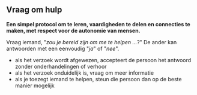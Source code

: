 ## Vraag om hulp

<summary>
<strong>Een simpel protocol om te leren, vaardigheden te delen en connecties te maken, met respect voor de autonomie van mensen.</strong>
</summary>

Vraag iemand, "*zou je bereid zijn om me te helpen ...*?" De ander kan antwoorden met een eenvoudig "*ja*" of "*nee*".

- als het verzoek wordt afgewezen, accepteert de persoon het antwoord zonder onderhandelingen of verhoor
- als het verzoek onduidelijk is, vraag om meer informatie
- als je toezegt iemand te helpen, steun die persoon dan op de beste manier mogelijk